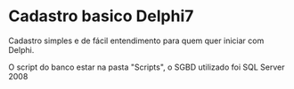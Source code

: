 Cadastro basico Delphi7
=======================

Cadastro simples e de fácil entendimento para quem quer iniciar com Delphi.

O script do banco estar na pasta "Scripts", o SGBD utilizado foi SQL Server 2008
